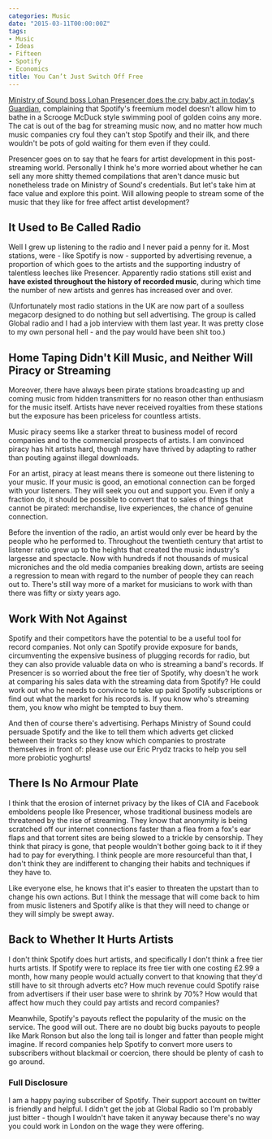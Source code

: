 ```yaml
---
categories: Music
date: "2015-03-11T00:00:00Z"
tags:
- Music
- Ideas
- Fifteen
- Spotify
- Economics
title: You Can’t Just Switch Off Free
---
```


[Ministry of Sound boss Lohan Presencer does the cry baby act in today's Guardian](http://www.theguardian.com/technology/2015/mar/11/ministry-of-sound-streaming-switch-off-free), complaining that Spotify's freemium model doesn't allow him to bathe in a Scrooge McDuck style swimming pool of golden coins any more. The cat is out of the bag for streaming music now, and no matter how much music companies cry foul they can't stop Spotify and their ilk, and there wouldn't be pots of gold waiting for them even if they could.

Presencer goes on to say that he fears for artist development in this post-streaming world. Personally I think he's more worried about whether he can sell any more shitty themed compilations that aren't dance music but nonetheless trade on Ministry of Sound's credentials. But let's take him at face value and explore this point. Will allowing people to stream some of the music that they like for free affect artist development?

## It Used to Be Called Radio

Well I grew up listening to the radio and I never paid a penny for it. Most stations, were - like Spotify is now - supported by advertising revenue, a proportion of which goes to the artists and the supporting industry of talentless leeches like Presencer. Apparently radio stations still exist and **have existed throughout the history of recorded music**, during which time the number of new artists and genres has increased over and over.

(Unfortunately most radio stations in the UK are now part of a soulless megacorp designed to do nothing but sell advertising. The group is called Global radio and I had a job interview with them last year. It was pretty close to my own personal hell - and the pay would have been shit too.)

## Home Taping Didn't Kill Music, and Neither Will Piracy or Streaming

Moreover, there have always been pirate stations broadcasting up and coming music from hidden transmitters for no reason other than enthusiasm for the music itself. Artists have never received royalties from these stations but the exposure has been priceless for countless artists.

Music piracy seems like a starker threat to business model of record companies and to the commercial prospects of artists. I am convinced piracy has hit artists hard, though many have thrived by adapting to rather than pouting against illegal downloads.

For an artist, piracy at least means there is someone out there listening to your music. If your music is good, an emotional connection can be forged with your listeners. They will seek you out and support you. Even if only a fraction do, it should be possible to convert that to sales of things that cannot be pirated: merchandise, live experiences, the chance of genuine connection.

Before the invention of the radio, an artist would only ever be heard by the people who he performed to. Throughout the twentieth century that artist to listener ratio grew up to the heights that created the music industry's largesse and spectacle. Now with hundreds if not thousands of musical microniches and the old media companies breaking down, artists are seeing a regression to mean with regard to the number of people they can reach out to. There's still way more of a market for musicians to work with than there was fifty or sixty years ago.

## Work With Not Against

Spotify and their competitors have the potential to be a useful tool for record companies. Not only can Spotify provide exposure for bands, circumventing the expensive business of plugging records for radio, but they can also provide valuable data on who is streaming a band's records. If Presencer is so worried about the free tier of Spotify, why doesn't he work at comparing his sales data with the streaming data from Spotify? He could work out who he needs to convince to take up paid Spotify subscriptions or find out what the market for his records is. If you know who's streaming them, you know who might be tempted to buy them.

And then of course there's advertising. Perhaps Ministry of Sound could persuade Spotify and the like to tell them which adverts get clicked between their tracks so they know which companies to prostrate themselves in front of: please use our Eric Prydz tracks to help you sell more probiotic yoghurts!

## There Is No Armour Plate

I think that the erosion of internet privacy by the likes of CIA and Facebook emboldens people like Presencer, whose traditional business models are threatened by the rise of streaming. They know that anonymity is being scratched off our internet connections faster than a flea from a fox's ear flaps and that torrent sites are being slowed to a trickle by censorship. They think that piracy is gone, that people wouldn't bother going back to it if they had to pay for everything. I think people are more resourceful than that, I don't think they are indifferent to changing their habits and techniques if they have to.

Like everyone else, he knows that it's easier to threaten the upstart than to change his own actions. But I think the message that will come back to him from music listeners and Spotify alike is that they will need to change or they will simply be swept away.

## Back to Whether It Hurts Artists

I don't think Spotify does hurt artists, and specifically I don't think a free tier hurts artists. If Spotify were to replace its free tier with one costing £2.99 a month, how many people would actually convert to that knowing that they'd still have to sit through adverts etc? How much revenue could Spotify raise from advertisers if their user base were to shrink by 70%? How would that affect how much they could pay artists and record companies?

Meanwhile, Spotify's payouts reflect the popularity of the music on the service. The good will out. There are no doubt big bucks payouts to people like Mark Ronson but also the long tail is longer and fatter than people might imagine. If record companies help Spotify to convert more users to subscribers without blackmail or coercion, there should be plenty of cash to go around.

### Full Disclosure

I am a happy paying subscriber of Spotify. Their support account on twitter is friendly and helpful. I didn't get the job at Global Radio so I'm probably just bitter - though I wouldn't have taken it anyway because there's no way you could work in London on the wage they were offering.